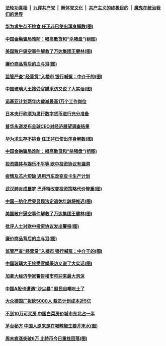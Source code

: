 ####  [法轮功真相](../../../../basic/blob/master/README.md?t=03170201) &nbsp;|&nbsp; [九评共产党](../../../../9ping.md/blob/master/README.md?t=03170201) &nbsp;|&nbsp; [解体党文化](../../../../jtdwh.md/blob/master/README.md?t=03170201)  &nbsp;|&nbsp; [共产主义的终极目的](../../../../gczydzjmd.md/blob/master/README.md?t=03170201) &nbsp;|&nbsp; [魔鬼在统治我们的世界](../../../../mgztzwmdsj.md/blob/master/README.md?t=03170201) 

#### [华为求生存不挑食 任正非已使出浑身解数(图)](../pages/p5/965756.md?t=03170201) 

#### [中国金融骗局难防：唱高散货和“杀猪盘”(组图)](../pages/p5/965750.md?t=03170201) 

#### [美国散户逼空事件解救了万达集团王健林(图)](../pages/p5/965663.md?t=03170201) 

#### [廉价商品背后的血与泪(图)](../pages/p5/965686.md?t=03170201) 

#### [监管严查“经营贷”入楼市 银行喊冤：中介干的(图)](../pages/p5/965676.md?t=03170201) 

#### [中国玻璃大王接受官媒采访又说了大实话(图)](../pages/p5/965669.md?t=03170201) 

#### [诺基亚计划两年内裁减最高1万个工作岗位](../pages/p5/965765.md?t=03170201) 

#### [日本央行称须为发行数字货币进行充分准备](../pages/p5/965763.md?t=03170201) 

#### [普华永道发布全球CEO对经济展望调查结果](../pages/p5/965762.md?t=03170201) 

#### [华为求生存不挑食 任正非已使出浑身解数(图)](../pages/p5/965756.md?t=03170201) 

#### [中国金融骗局难防：唱高散货和“杀猪盘”(组图)](../pages/p5/965750.md?t=03170201) 

#### [投资媒体与娱乐不平等 欧中投资协议有漏洞](../pages/p5/965747.md?t=03170201) 

#### [疫情及芯片短缺 通用汽车改变皮卡生产计划](../pages/p5/965746.md?t=03170201) 

#### [武汉肺炎成噩梦 巴菲特改变投资策略代价惨重(图)](../pages/p5/965721.md?t=03170201) 

#### [中国一胎化后果显现法定退休年龄将推迟(图)](../pages/p5/965701.md?t=03170201) 

#### [美国散户逼空事件解救了万达集团王健林(图)](../pages/p5/965663.md?t=03170201) 

#### [批评人士对欧中投资协议发出警报(图)](../pages/p5/965691.md?t=03170201) 

#### [廉价商品背后的血与泪(图)](../pages/p5/965686.md?t=03170201) 

#### [监管严查“经营贷”入楼市 银行喊冤：中介干的(图)](../pages/p5/965676.md?t=03170201) 

#### [中国玻璃大王接受官媒采访又说了大实话(图)](../pages/p5/965669.md?t=03170201) 

#### [加拿大经济学家警告楼市将迎来最大泡沫](../pages/p5/965665.md?t=03170201) 

#### [中国A股也遭遇“沙尘暴” 股民自嘲吃土了](../pages/p5/965643.md?t=03170201) 

#### [大众德国厂拟砍5000人 裁员计划成本近5亿](../pages/p5/965628.md?t=03170201) 

#### [不到10万可买房 中国白菜房价城市东北占一半](../pages/p5/965626.md?t=03170201) 

#### [茅台秘方 中国人原来是在喝辣椒生姜芥末水(图)](../pages/p5/965625.md?t=03170201) 

#### [周末疯涨突破6万 比特币今日重挫回落(图)](../pages/p5/965614.md?t=03170201) 

